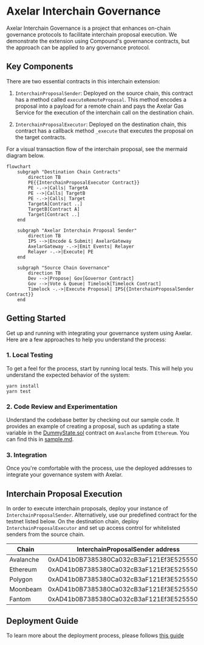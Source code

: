 # Axelar Interchain Governance

Axelar Interchain Governance is a project that enhances on-chain governance protocols to facilitate interchain proposal execution. We demonstrate the extension using Compound's governance contracts, but the approach can be applied to any governance protocol.

## Key Components

There are two essential contracts in this interchain extension:

1. `InterchainProposalSender`: Deployed on the source chain, this contract has a method called `executeRemoteProposal`. This method encodes a proposal into a payload for a remote chain and pays the Axelar Gas Service for the execution of the interchain call on the destination chain.

2. `InterchainProposalExecutor`: Deployed on the destination chain, this contract has a callback method `_execute` that executes the proposal on the target contracts.

For a visual transaction flow of the interchain proposal, see the mermaid diagram below.

```mermaid
flowchart
    subgraph "Destination Chain Contracts"
        direction TB
        PE{{InterchainProposalExecutor Contract}}
        PE -.->|Calls| TargetA
        PE -->|Calls| TargetB
        PE -.->|Calls| Target
        TargetA[Contract ..]
        TargetB[Contract A]
        Target[Contract ..]
    end

    subgraph "Axelar Interchain Proposal Sender"
        direction TB
        IPS -->|Encode & Submit| AxelarGateway
        AxelarGateway -.->|Emit Events| Relayer
        Relayer -.->|Execute| PE
    end

    subgraph "Source Chain Governance"
        direction TB
        Dev -->|Propose| Gov[Governor Contract]
        Gov -->|Vote & Queue| Timelock[Timelock Contract]
        Timelock -.->|Execute Proposal| IPS{{InterchainProposalSender Contract}}
    end
```

## Getting Started

Get up and running with integrating your governance system using Axelar. Here are a few approaches to help you understand the process:

### 1. Local Testing

To get a feel for the process, start by running local tests. This will help you understand the expected behavior of the system:

```shell
yarn install
yarn test
```

### 2. Code Review and Experimentation

Understand the codebase better by checking out our sample code. It provides an example of creating a proposal, such as updating a state variable in the [DummyState.sol](contracts/test/DummyState.sol) contract on `Avalanche` from `Ethereum`. You can find this in [sample.md](docs/sample.md).

### 3. Integration

Once you're comfortable with the process, use the deployed addresses to integrate your governance system with Axelar.

## Interchain Proposal Execution

In order to execute interchain proposals, deploy your instance of `InterchainProposalSender`. Alternatively, use our predefined contract for the testnet listed below. On the destination chain, deploy `InterchainProposalExecutor` and set up access control for whitelisted senders from the source chain.

| Chain     | InterchainProposalSender address           |
| --------- | ------------------------------------------ |
| Avalanche | 0xAD41b0B7385380Ca032cB3aF121Ef3E525550aE4 |
| Ethereum  | 0xAD41b0B7385380Ca032cB3aF121Ef3E525550aE4 |
| Polygon   | 0xAD41b0B7385380Ca032cB3aF121Ef3E525550aE4 |
| Moonbeam  | 0xAD41b0B7385380Ca032cB3aF121Ef3E525550aE4 |
| Fantom    | 0xAD41b0B7385380Ca032cB3aF121Ef3E525550aE4 |

## Deployment Guide

To learn more about the deployment process, please follows [this guide](docs/deployment.md)
